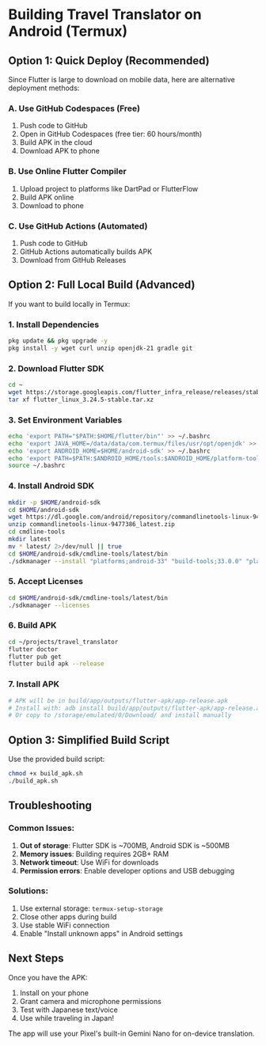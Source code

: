 # Building Travel Translator on Android (Termux)

## Option 1: Quick Deploy (Recommended)

Since Flutter is large to download on mobile data, here are alternative deployment methods:

### A. Use GitHub Codespaces (Free)
1. Push code to GitHub
2. Open in GitHub Codespaces (free tier: 60 hours/month)
3. Build APK in the cloud
4. Download APK to phone

### B. Use Online Flutter Compiler
1. Upload project to platforms like DartPad or FlutterFlow
2. Build APK online
3. Download to phone

### C. Use GitHub Actions (Automated)
1. Push code to GitHub
2. GitHub Actions automatically builds APK
3. Download from GitHub Releases

## Option 2: Full Local Build (Advanced)

If you want to build locally in Termux:

### 1. Install Dependencies
```bash
pkg update && pkg upgrade -y
pkg install -y wget curl unzip openjdk-21 gradle git
```

### 2. Download Flutter SDK
```bash
cd ~
wget https://storage.googleapis.com/flutter_infra_release/releases/stable/linux/flutter_linux_3.24.5-stable.tar.xz
tar xf flutter_linux_3.24.5-stable.tar.xz
```

### 3. Set Environment Variables
```bash
echo 'export PATH="$PATH:$HOME/flutter/bin"' >> ~/.bashrc
echo 'export JAVA_HOME=/data/data/com.termux/files/usr/opt/openjdk' >> ~/.bashrc
echo 'export ANDROID_HOME=$HOME/android-sdk' >> ~/.bashrc
echo 'export PATH=$PATH:$ANDROID_HOME/tools:$ANDROID_HOME/platform-tools' >> ~/.bashrc
source ~/.bashrc
```

### 4. Install Android SDK
```bash
mkdir -p $HOME/android-sdk
cd $HOME/android-sdk
wget https://dl.google.com/android/repository/commandlinetools-linux-9477386_latest.zip
unzip commandlinetools-linux-9477386_latest.zip
cd cmdline-tools
mkdir latest
mv * latest/ 2>/dev/null || true
cd $HOME/android-sdk/cmdline-tools/latest/bin
./sdkmanager --install "platforms;android-33" "build-tools;33.0.0" "platform-tools"
```

### 5. Accept Licenses
```bash
cd $HOME/android-sdk/cmdline-tools/latest/bin
./sdkmanager --licenses
```

### 6. Build APK
```bash
cd ~/projects/travel_translator
flutter doctor
flutter pub get
flutter build apk --release
```

### 7. Install APK
```bash
# APK will be in build/app/outputs/flutter-apk/app-release.apk
# Install with: adb install build/app/outputs/flutter-apk/app-release.apk
# Or copy to /storage/emulated/0/Download/ and install manually
```

## Option 3: Simplified Build Script

Use the provided build script:

```bash
chmod +x build_apk.sh
./build_apk.sh
```

## Troubleshooting

### Common Issues:
1. **Out of storage**: Flutter SDK is ~700MB, Android SDK is ~500MB
2. **Memory issues**: Building requires 2GB+ RAM
3. **Network timeout**: Use WiFi for downloads
4. **Permission errors**: Enable developer options and USB debugging

### Solutions:
1. Use external storage: `termux-setup-storage`
2. Close other apps during build
3. Use stable WiFi connection
4. Enable "Install unknown apps" in Android settings

## Next Steps

Once you have the APK:
1. Install on your phone
2. Grant camera and microphone permissions
3. Test with Japanese text/voice
4. Use while traveling in Japan!

The app will use your Pixel's built-in Gemini Nano for on-device translation.